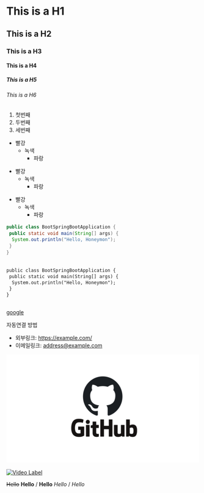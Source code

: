 # This is a H1
## This is a H2
### This is a H3
#### This is a H4
##### This is a H5
###### This is a H6

1. 첫번째
2. 두번째
3. 세번째

* 빨강
  * 녹색
    * 파랑

+ 빨강
  + 녹색
    + 파랑

- 빨강
  - 녹색
    - 파랑

```java
public class BootSpringBootApplication {
 public static void main(String[] args) {
  System.out.println("Hello, Honeymon");
 }
}
```

<pre>
<code>
public class BootSpringBootApplication {
 public static void main(String[] args) {
  System.out.println("Hello, Honeymon");
 }
}
</code>
</pre>

[google](https://google.com)

자동연결 방법
* 외부링크: <https://example.com/>
* 이메일링크: <address@example.com>

![Alt text](/Github.png)

[![Video Label](http://img.youtube.com/vi/1I3hMwQU6GU/0.jpg)](https://youtu.be/1I3hMwQU6GU)

~~Hello~~
**Hello**  /  __Hello__
*Hello*  /  _Hello_
